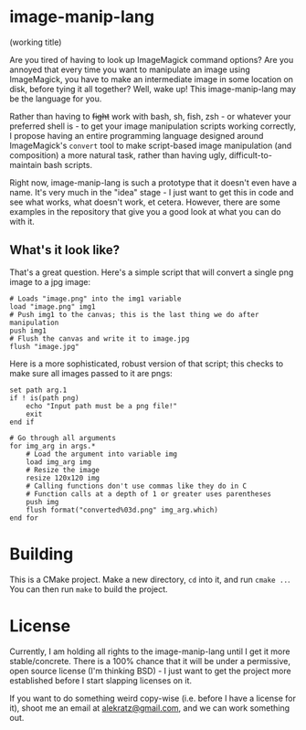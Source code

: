 # image-manip-lang
(working title)

Are you tired of having to look up ImageMagick command options? Are you annoyed that every time you want to manipulate an image using ImageMagick, you have to make an intermediate image in some location on disk, before tying it all together? Well, wake up! This image-manip-lang may be the language for you.

Rather than having to ~~fight~~ work with bash, sh, fish, zsh - or whatever your preferred shell is - to get your image manipulation scripts working correctly, I propose having an entire programming language designed around ImageMagick's `convert` tool to make script-based image manipulation (and composition) a more natural task, rather than having ugly, difficult-to-maintain bash scripts.

Right now, image-manip-lang is such a prototype that it doesn't even have a name. It's very much in the "idea" stage - I just want to get this in code and see what works, what doesn't work, et cetera. However, there are some examples in the repository that give you a good look at what you can do with it.

## What's it look like?
That's a great question. Here's a simple script that will convert a single png image to a jpg image:

```
# Loads "image.png" into the img1 variable
load "image.png" img1
# Push img1 to the canvas; this is the last thing we do after manipulation
push img1
# Flush the canvas and write it to image.jpg
flush "image.jpg"
```

Here is a more sophisticated, robust version of that script; this checks to make sure all images passed to it are pngs:

```
set path arg.1
if ! is(path png)
    echo "Input path must be a png file!"
    exit
end if

# Go through all arguments
for img_arg in args.*
    # Load the argument into variable img
    load img_arg img
    # Resize the image
    resize 120x120 img
    # Calling functions don't use commas like they do in C
    # Function calls at a depth of 1 or greater uses parentheses
    push img
    flush format("converted%03d.png" img_arg.which)
end for
```

# Building
This is a CMake project. Make a new directory, `cd` into it, and run `cmake ..`. You can then run `make` to build the project. 

# License
Currently, I am holding all rights to the image-manip-lang until I get it more stable/concrete. There is a 100% chance that it will be under a permissive, open source license (I'm thinking BSD) - I just want to get the project more established before I start slapping licenses on it.

If you want to do something weird copy-wise (i.e. before I have a license for it), shoot me an email at alekratz@gmail.com, and we can work something out.